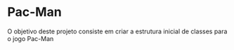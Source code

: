 # Pac-Man
O objetivo deste projeto consiste em criar a estrutura inicial de classes para o jogo Pac-Man

